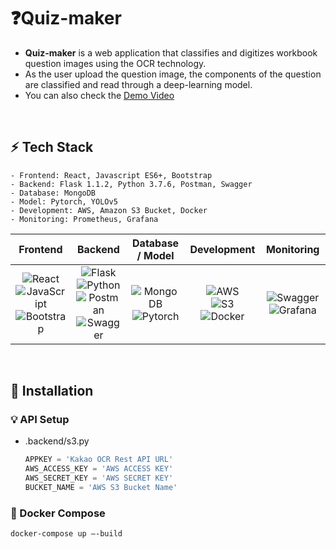 # **:question:Quiz-maker**

- <b>Quiz-maker</b> is a web application that classifies and digitizes workbook question images using the OCR technology.
- As the user upload the question image, the components of the question are classified and read through a deep-learning model.
- You can also check the [Demo Video](https://drive.google.com/file/d/1ds0OtsfHtQU73apmXCc4GG05eo-xNcXv/view?usp=sharing)
<br>

## :zap: Tech Stack
```
- Frontend: React, Javascript ES6+, Bootstrap
- Backend: Flask 1.1.2, Python 3.7.6, Postman, Swagger
- Database: MongoDB
- Model: Pytorch, YOLOv5
- Development: AWS, Amazon S3 Bucket, Docker
- Monitoring: Prometheus, Grafana
```

|Frontend|Backend|Database / Model|Development|Monitoring|
|:------:|:------:|:---:|:----:|:---:|
|![React](https://img.shields.io/badge/react-%2320232a.svg?style=for-the-badge&logo=react&logoColor=%2361DAFB)<br>![JavaScript](https://img.shields.io/badge/javascript-F7DF1E?style=for-the-badge&logo=javascript&logoColor=black)<br>![Bootstrap](https://img.shields.io/badge/Bootstrap-7952B3?style=for-the-badge&logo=bootstrap&logoColor=black)<br>|![Flask](https://img.shields.io/badge/Flask-000000?style=for-the-badge&logo=flask&logoColor=white)<br>![Python](https://img.shields.io/badge/python-%2314354C.svg?style=for-the-badge&logo=python&logoColor=white)<br>![Postman](https://img.shields.io/badge/Postman-FF6C37?style=for-the-badge&logo=Postman&logoColor=white)![Swagger](https://img.shields.io/badge/Swagger-85EA2D?style=for-the-badge&logo=Swagger&logoColor=black)|![MongoDB](https://img.shields.io/badge/MongoDB-%234ea94b.svg?style=for-the-badge&logo=mongodb&logoColor=white)![Pytorch](https://img.shields.io/badge/Pytorch-EE4C2C?style=for-the-badge&logo=Pytorch&logoColor=white)|![AWS](https://img.shields.io/badge/AWS-%23FF9900.svg?style=for-the-badge&logo=amazon-aws&logoColor=white)<br>![S3](https://img.shields.io/badge/S3-569A31?style=for-the-badge&logo=Amazon-S3&logoColor=black)![Docker](https://img.shields.io/badge/Docker-2496ED?style=for-the-badge&logo=Docker&logoColor=white)|![Swagger](https://img.shields.io/badge/Prometheus-E6522C?style=for-the-badge&logo=Prometheus&logoColor=white)![Grafana](https://img.shields.io/badge/Grafana-F46800?style=for-the-badge&logo=Grafana&logoColor=white)
<br>

## **📝 Installation**

### **💡 API** Setup

- .backend/s3.py

  ```python
  APPKEY = 'Kakao OCR Rest API URL'
  AWS_ACCESS_KEY = 'AWS ACCESS KEY'
  AWS_SECRET_KEY = 'AWS SECRET KEY'
  BUCKET_NAME = 'AWS S3 Bucket Name'
  ```

### **🐳 Docker Compose**

```bash
docker-compose up —-build
```

<br>

